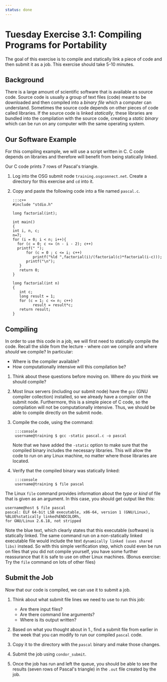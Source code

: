 ```yaml
---
status: done
---
```


<style type="text/css"> pre em { font-style: normal; background-color: yellow; } pre strong { font-style: normal; font-weight: bold; color: \#008; } </style>

Tuesday Exercise 3.1: Compiling Programs for Portability
==========================================================

The goal of this exercise is to compile and statically link a piece of code and then submit it as a job. This exercise should take 5-10 minutes.

Background
----------

There is a large amount of scientific software that is available as source code. Source code is usually a group of text files (code) meant to be downloaded and then compiled into a *binary file* which a computer can understand. Sometimes the source code depends on other pieces of code called libraries. If the source code is linked *statically*, these libraries are bundled into the compilation with the source code, creating a *static binary* which can be run on any computer with the same operating system.

Our Software Example
--------------------

For this compiling example, we will use a script written in C. C code depends on libraries and therefore will benefit from being statically linked.

Our C code prints 7 rows of Pascal's triangle.

1.  Log into the OSG submit node `training.osgconnect.net`. Create a directory for this exercise and `cd` into it.
1.  Copy and paste the following code into a file named `pascal.c`.

		:::c++
		#include "stdio.h"

		long factorial(int);

		int main()
		{
		int i, n, c;
		n=7;
		for (i = 0; i < n; i++){
		  for (c = 0; c <= (n - i - 2); c++)
		  printf(" ");
			  for (c = 0 ; c <= i; c++)
				 printf("%ld ",factorial(i)/(factorial(c)*factorial(i-c)));
			  printf("\n");
		   }
		   return 0;
		}

		long factorial(int n)
		{
		   int c;
		   long result = 1;
		   for (c = 1; c <= n; c++)
				 result = result*c;
		   return result;
		}

Compiling
---------

In order to use this code in a job, we will first need to statically compile the code. Recall the slide from the lecture - where *can* we compile and where *should* we compile? In particular:

-   Where is the compiler available?
-   How computationally intensive will this compilation be?    

<!--hiding-->


1.  Think about these questions before moving on. Where do you think we should compile?

1. Most linux servers (including our submit node) have the `gcc` (GNU compiler collection) installed, so we already have a compiler on the submit node. Furthermore, this is a simple piece of C code, so the compilation will not be computationally intensive. Thus, we should be able to compile directly on the submit node. 

1. Compile the code, using the command: 

        :::console
        username@training $ gcc -static pascal.c -o pascal

	Note that we have added the `-static` option to make sure that the compiled binary includes the necessary libraries. This will allow the code to run on any Linux machine, no matter where those libraries are located. 

1. Verify that the compiled binary was statically linked:

        :::console
        username@training $ file pascal

The Linux `file` command provides information about the *type* or *kind* of file that is given as an argument. In this case, you should get output like this:

```console
username@host $ file pascal
pascal: ELF 64-bit LSB executable, x86-64, version 1 (GNU/Linux), %BLUE%statically linked%ENDCOLOR%,
for GNU/Linux 2.6.18, not stripped
```

Note the blue text, which clearly states that this executable (software) is statically linked. The same command run on a non-statically linked executable file would include the text `dynamically linked (uses shared libs)` instead. So with this simple verification step, which could even be run on files that you did not compile yourself, you have some further reassurance that it is safe to use on other Linux machines. (Bonus exercise: Try the `file` command on lots of other files)

Submit the Job
--------------

Now that our code is compiled, we can use it to submit a job.

1.  Think about what submit file lines we need to use to run this job:
    -   Are there input files?
    -   Are there command line arguments?
    -   Where is its output written?

1.  Based on what you thought about in 1., find a submit file from earlier in the week that you can modify to run our compiled `pascal` code.

1. Copy it to the directory with the `pascal` binary and make those changes. 

1. Submit the job using `condor_submit`. 

1. Once the job has run and left the queue, you should be able to see the results (seven rows of Pascal's triangle) in the `.out` file created by the job.

